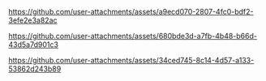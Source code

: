 
https://github.com/user-attachments/assets/a9ecd070-2807-4fc0-bdf2-3efe2e3a82ac



https://github.com/user-attachments/assets/680bde3d-a7fb-4b48-b66d-43d5a7d901c3




https://github.com/user-attachments/assets/34ced745-8c14-4d57-a133-53862d243b89

